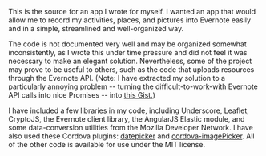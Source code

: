 This is the source for an app I wrote for myself. I wanted an app that would allow me to record my activities, places, and pictures into Evernote easily and in a simple, streamlined and well-organized way.

The code is not documented very well and may be organized somewhat inconsistently, as I wrote this under time pressure and did not feel it was necessary to make an elegant solution. Nevertheless, some of the project may prove to be useful to others, such as the code that uploads resources through the Evernote API. (Note: I have extracted my solution to a particularly annoying problem -- turning the difficult-to-work-with Evernote API calls into nice Promises -- into [this Gist.](https://gist.github.com/hexahedria/617cbc5b50d13ce70856))

I have included a few libraries in my code, including Underscore, Leaflet, CryptoJS, the Evernote client library, the AngularJS Elastic module, and some data-conversion utilities from the Mozilla Developer Network. I have also used these Cordova plugins: [datepicker](https://github.com/native5/cordova-android-plugins/tree/master/datepicker) and [cordova-imagePicker](https://github.com/wymsee/cordova-imagePicker/). All of the other code is available for use under the MIT license.